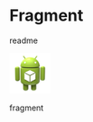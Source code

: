 Fragment
===========

readme

![alt text][id]

[id]:/app/src/main/res/drawable-hdpi/ic_launcher.png "Title"


fragment
